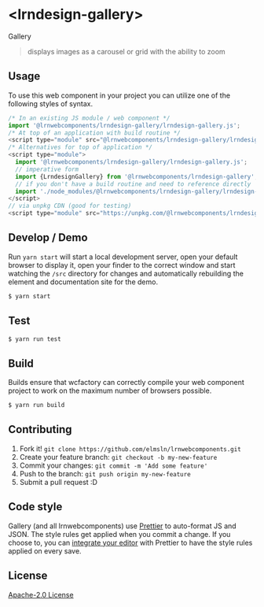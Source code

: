 # &lt;lrndesign-gallery&gt;

Gallery
> displays images as a carousel or grid with the ability to zoom

## Usage
To use this web component in your project you can utilize one of the following styles of syntax.

```js
/* In an existing JS module / web component */
import '@lrnwebcomponents/lrndesign-gallery/lrndesign-gallery.js';
/* At top of an application with build routine */
<script type="module" src="@lrnwebcomponents/lrndesign-gallery/lrndesign-gallery.js"></script>
/* Alternatives for top of application */
<script type="module">
  import '@lrnwebcomponents/lrndesign-gallery/lrndesign-gallery.js';
  // imperative form
  import {LrndesignGallery} from '@lrnwebcomponents/lrndesign-gallery';
  // if you don't have a build routine and need to reference directly
  import './node_modules/@lrnwebcomponents/lrndesign-gallery/lrndesign-gallery.js';
</script>
// via unpkg CDN (good for testing)
<script type="module" src="https://unpkg.com/@lrnwebcomponents/lrndesign-gallery/lrndesign-gallery.js"></script>
```

## Develop / Demo
Run `yarn start` will start a local development server, open your default browser to display it, open your finder to the correct window and start watching the `/src` directory for changes and automatically rebuilding the element and documentation site for the demo.
```bash
$ yarn start
```

## Test

```bash
$ yarn run test
```

## Build
Builds ensure that wcfactory can correctly compile your web component project to
work on the maximum number of browsers possible.
```bash
$ yarn run build
```

## Contributing

1. Fork it! `git clone https://github.com/elmsln/lrnwebcomponents.git`
2. Create your feature branch: `git checkout -b my-new-feature`
3. Commit your changes: `git commit -m 'Add some feature'`
4. Push to the branch: `git push origin my-new-feature`
5. Submit a pull request :D

## Code style

Gallery (and all lrnwebcomponents) use [Prettier][prettier] to auto-format JS and JSON.  The style rules get applied when you commit a change.  If you choose to, you can [integrate your editor][prettier-ed] with Prettier to have the style rules applied on every save.

[prettier]: https://github.com/prettier/prettier/
[prettier-ed]: https://github.com/prettier/prettier/#editor-integration
[polyserve]: https://github.com/Polymer/polyserve
[web-component-tester]: https://github.com/Polymer/web-component-tester

## License
[Apache-2.0 License](http://opensource.org/licenses/Apache-2.0)
